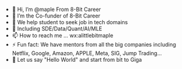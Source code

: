 - 👋 Hi, I’m @maple From 8-Bit Career
- 👀 I’m the Co-funder of 8-Bit Career
- 🌱 We help student to seek job in tech domains
- 💞️ Including SDE/Data/Quant/AI/MLE
- 📫 How to reach me ... wx:alittlebitmaple
- ⚡ Fun fact: We have mentors from all the big companies including Netflix, Google, Amazon, APPLE, Meta, SIG, Jump Trading...
- 🤖 Let us say "Hello World" and start from bit to Giga

